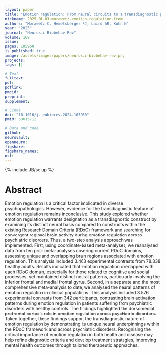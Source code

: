 ```yaml
---
layout: paper
title: "Emotion regulation: From neural circuits to a transdiagnostic perspective"
nickname: 2025-01-03-morawetz-emotion-regulation-from
authors: "Morawetz C, Hemetsberger FJ, Laird AR, Kohn N"
year: "2025"
journal: "Neurosci Biobehav Rev"
volume: 168
issue: 
pages: 105960
is_published: true
image: /assets/images/papers/neurosci-biobehav-rev.png
projects:
tags: []

# Text
fulltext:
pdf:
pdflink:
pmcid: 
preprint:
supplement:

# Links
doi: "10.1016/j.neubiorev.2024.105960"
pmid: 39615712

# Data and code
github:
neurovault:
openneuro:
figshare:
figshare_names:
osf:
---
```

{% include JB/setup %}

# Abstract

Emotion regulation is a critical factor implicated in diverse psychopathologies. However, evidence for the transdiagnostic feature of emotion regulation remains inconclusive. This study explored whether emotion regulation warrants designation as a transdiagnostic construct by examining its distinct neural basis compared to constructs within the existing Research Domain Criteria (RDoC) framework and searching for convergent regional brain activity during emotion regulation across psychiatric disorders. Thus, a two-step analysis approach was implemented. First, using coordinate-based meta-analyses, we reanalysed data from ten prior meta-analyses covering current RDoC domains, assessing unique and overlapping brain regions associated with emotion regulation. This analysis included 3.463 experimental contrasts from 78.338 healthy adults. Results indicated that emotion regulation overlapped with each RDoC domain, especially for those related to cognitive and social processes, yet maintained distinct neural patterns, particularly involving the inferior frontal and medial frontal gyrus. Second, in a separate and the most comprehensive meta-analysis to date, we analysed the neural patterns of emotion regulation in clinical populations. This analysis included 3.576 experimental contrasts from 342 participants, contrasting brain activation patterns during emotion regulation in patients suffering from psychiatric disorders with healthy controls. The findings highlighted the dorsomedial prefrontal cortex's role in emotion regulation across psychiatric disorders. Taken together, these findings support the transdiagnostic nature of emotion regulation by demonstrating its unique neural underpinnings within the RDoC framework and across psychiatric disorders. Recognising the critical importance of emotion regulation in both health and disease may help refine diagnostic criteria and develop treatment strategies, improving mental health outcomes through tailored therapeutic approaches.
